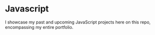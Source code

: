 # Javascript
I showcase my past and upcoming JavaScript projects here on this repo, encompassing my entire portfolio.
